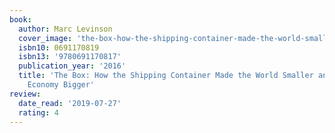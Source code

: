 ```yaml
---
book:
  author: Marc Levinson
  cover_image: 'the-box-how-the-shipping-container-made-the-world-smaller-and-the-world-economy-bigger.jpg'
  isbn10: 0691170819
  isbn13: '9780691170817'
  publication_year: '2016'
  title: 'The Box: How the Shipping Container Made the World Smaller and the World
    Economy Bigger'
review:
  date_read: '2019-07-27'
  rating: 4
---
```

